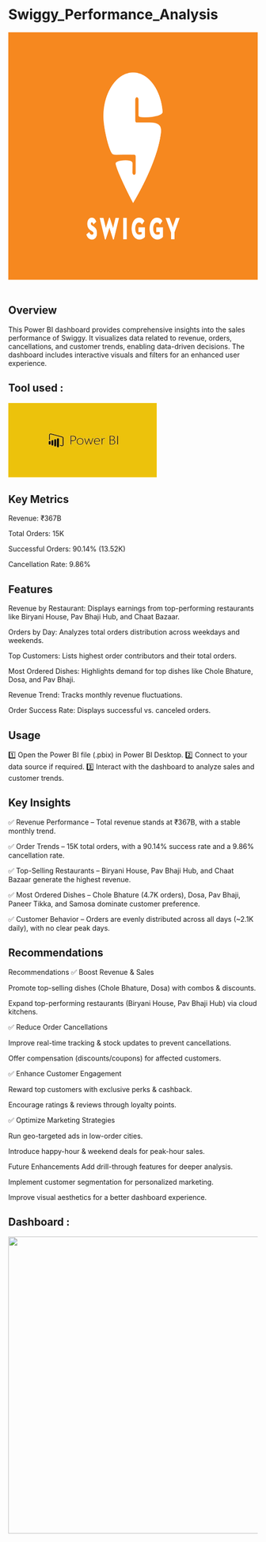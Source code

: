 # Swiggy_Performance_Analysis

<img src="Images/swiggy logo.png" width="2000" height="500"/>&nbsp;

## Overview

This Power BI dashboard provides comprehensive insights into the sales performance of Swiggy. It visualizes data related to revenue, orders, cancellations, and customer trends, enabling data-driven decisions. The dashboard includes interactive visuals and filters for an enhanced user experience.

## Tool used :
<img src="images/PowerBI Logo.jpg" width="300" height="150"/>&nbsp;

## Key Metrics

Revenue: ₹367B

Total Orders: 15K

Successful Orders: 90.14% (13.52K)

Cancellation Rate: 9.86%

## Features

Revenue by Restaurant: Displays earnings from top-performing restaurants like Biryani House, Pav Bhaji Hub, and Chaat Bazaar.

Orders by Day: Analyzes total orders distribution across weekdays and weekends.

Top Customers: Lists highest order contributors and their total orders.

Most Ordered Dishes: Highlights demand for top dishes like Chole Bhature, Dosa, and Pav Bhaji.

Revenue Trend: Tracks monthly revenue fluctuations.

Order Success Rate: Displays successful vs. canceled orders.

## Usage

1️⃣ Open the Power BI file (.pbix) in Power BI Desktop.
2️⃣ Connect to your data source if required.
3️⃣ Interact with the dashboard to analyze sales and customer trends.

## Key Insights

✅ Revenue Performance – Total revenue stands at ₹367B, with a stable monthly trend.

✅ Order Trends – 15K total orders, with a 90.14% success rate and a 9.86% cancellation rate.

✅ Top-Selling Restaurants – Biryani House, Pav Bhaji Hub, and Chaat Bazaar generate the highest revenue.

✅ Most Ordered Dishes – Chole Bhature (4.7K orders), Dosa, Pav Bhaji, Paneer Tikka, and Samosa dominate customer preference.

✅ Customer Behavior – Orders are evenly distributed across all days (~2.1K daily), with no clear peak days.

## Recommendations

Recommendations
✅ Boost Revenue & Sales

Promote top-selling dishes (Chole Bhature, Dosa) with combos & discounts.

Expand top-performing restaurants (Biryani House, Pav Bhaji Hub) via cloud kitchens.

✅ Reduce Order Cancellations

Improve real-time tracking & stock updates to prevent cancellations.

Offer compensation (discounts/coupons) for affected customers.

✅ Enhance Customer Engagement

Reward top customers with exclusive perks & cashback.

Encourage ratings & reviews through loyalty points.

✅ Optimize Marketing Strategies

Run geo-targeted ads in low-order cities.

Introduce happy-hour & weekend deals for peak-hour sales.

Future Enhancements
Add drill-through features for deeper analysis.

Implement customer segmentation for personalized marketing.

Improve visual aesthetics for a better dashboard experience.
## Dashboard :
<img src="images/Dashboard.PNG" width="2500" height="600"/>&nbsp;
